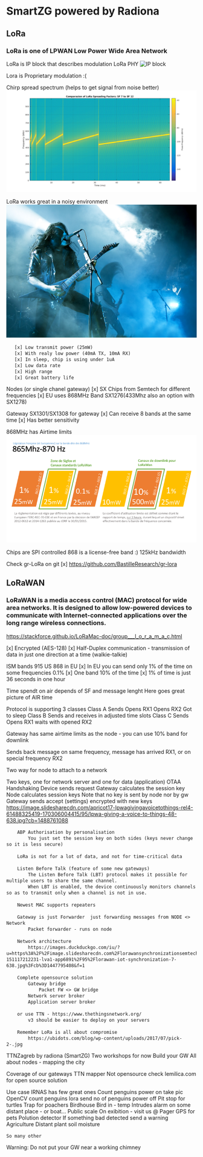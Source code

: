 # SmartZG powered by Radiona

## LoRa
  ### LoRa is one of LPWAN Low Power Wide Area Network
  
  LoRa is IP block that describes modulation LoRa PHY
  ![IP block](http://www.bitreactive.com/wp-content/uploads/2015/09/Lora-Block.png)
	
Lora is Proprietary modulation :(

Chirp spread spectrum (helps to get signal from noise better)
![SNR](pics/chirp.png)

LoRa works great in a noisy environment
![Noisy](pics/noisy.jpg)

	   [x] Low transmit power (25mW)
	   [x] With realy low power (40mA TX, 10mA RX)
	   [x] In sleep, chip is using under 1uA
	   [x] Low data rate
	   [x] High range
	   [x] Great battery life

Nodes (or single chanel gateway)
    [x] SX Chips from Semtech for different frequencies
    [x]  EU uses 868MHz Band SX1276(433Mhz also an option with SX1278)

Gateway SX1301/SX1308 for gateway
    [x] Can receive 8 bands at the same time
    [x] Has better sensitivity

868MHz has Airtime limits
![AirTime](pics/AirTime.png)

Chips are SPI controlled
868 is a license-free band :)
125kHz bandwidth

Check gr-LoRa on git
    [x] https://github.com/BastilleResearch/gr-lora

## LoRaWAN
### LoRaWAN is a media access control (MAC) protocol for wide area networks. It is designed to allow low-powered devices to communicate with Internet-connected applications over the long range wireless connections.
https://stackforce.github.io/LoRaMac-doc/group___l_o_r_a_m_a_c.html

[x] Encrypted (AES-128)
[x] Half-Duplex communication - transmission of data in just one direction at a time (walkie-talkie) 

ISM bands 915 US 868 in EU
[x] In EU you can send only 1% of the time on some frequencies 0.1%
[x] One band 10% of the time
[x] 1% of time is just 36 seconds in one hour

Time spendt on air depends of SF and message lenght
Here goes great picture of AIR time

Protocol is supporting 3 classes
    	Class A
        	Sends Opens RX1 Opens RX2 Got to sleep
    	Class B 
        	Sends and receives in adjusted time slots
    	Class C 
        	Sends Opens RX1 waits with opened RX2

Gateway has same airtime limits as the node - you can use 10% band for downlink

Sends back message on same frequency, message has arrived RX1, or on special frequency RX2
    
Two way for node to attach to a network
        
Two keys, one for network server and one for data (application)
        OTAA
            Handshaking
            Device sends request
            Gateway calculates the session key
            Node calculates session keys
                Note that no key is sent by node nor by gw
            Gateway sends accept (settings) encrypted with new keys
                https://image.slidesharecdn.com/apricot17-lpwagivingavoicetothings-rel4-61488325419-170306004415/95/lpwa-giving-a-voice-to-things-48-638.jpg?cb=1488761088

        ABP Authorisation by personalisation
            You just set the session key on both sides (keys never change so it is less secure)
        
        LoRa is not for a lot of data, and not for time-critical data

        Listen Before Talk (feature of some new gateways)
            The Listen Before Talk (LBT) protocol makes it possible for multiple users to share the same channel. 
            When LBT is enabled, the device continuously monitors channels so as to transmit only when a channel is not in use.

        Newest MAC supports repeaters

        Gateway is just Forwarder  just forwarding messages from NODE <> Network
            Packet forwarder - runs on node

        Network architecture
            https://images.duckduckgo.com/iu/?u=https%3A%2F%2Fimage.slidesharecdn.com%2Florawansynchronizationsemtech-151117212231-lva1-app6891%2F95%2Florawan-iot-synchronization-7-638.jpg%3Fcb%3D1447795408&f=1

        Complete opensource solution
            Gateway bridge
                Packet FW <> GW bridge
            Network server broker
            Application server broker

        or use TTN - https://www.thethingsnetwork.org/
            v3 should be easier to deploy on your servers

        Remember LoRa is all about compromise
            https://ubidots.com/blog/wp-content/uploads/2017/07/pick-2-.jpg


TTNZagreb by radiona (SmartZG)
Two workshops for now
    Build your GW
    All about nodes - mapping the city

Coverage of our gateways
    TTN mapper
        Not opensource
    check lemilica.com for open source solution

Use case
    IRNAS has few great ones
        Count penguins
            power on
            take pic
            OpenCV count penguins
            lora send no of penguins
            power off
        Pit stop for turtles
        Trap for poachers
    Birdhouse
        Bird in - temp
    Intrudes alarm on some distant place - or boat...
    Public scale
        On exibition - visit us @
    Pager
    GPS for pets
    Polution detector
        If something bad detected send a warning
    Agriculture
    Distant plant soil moisture

    So many other

Warning:
    Do not put your GW near a working chimney
